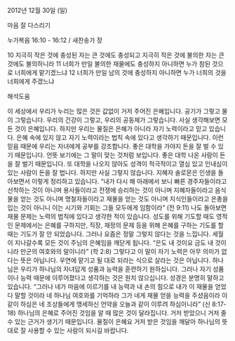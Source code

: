 2012년 12월 30일 (일)

마음 잘 다스리기



누가복음 16:10 - 16:12 / 새찬송가  장


10 지극히 작은 것에 충성된 자는 큰 것에도 충성되고 지극히 작은 것에 불의한 자는 큰 것에도 불의하니라
11 너희가 만일 불의한 재물에도 충성하지 아니하면 누가 참된 것으로 너희에게 맡기겠느냐
12 너희가 만일 남의 것에 충성하지 아니하면 누가 너희의 것을 너희에게 주겠느냐

해석도움





이 세상에서 우리가 누리는 많은 것은 값없이 거저 주어진 은혜입니다. 공기가 그렇고 물이 그렇습니다. 우리의 건강이 그렇고, 우리의 공동체가 그렇습니다. 사실 생각해보면 모든 것이 은혜입니다. 하지만 우리는 물질은 은혜가 아니라 자기 노력이라고 믿고 있습니다. 은혜 속에 있지 않고 자기 노력이라는 법칙 속에 있다고 생각하기 때문입니다. 이런 믿음 때문에 우리는 자녀에게 공부를 강조합니다. 좋은 대학을 가야지 돈을 잘 벌 수 있기 때문입니다. 언뜻 보기에는 그 말이 맞는 것처럼 보입니다. 좋은 대학 나온 사람이 돈을 잘 벌기 때문입니다. 또 대학을 나오지 않아도 성격이 적극적이고 열심 있고 인내심이 있는 사람이 돈을 잘 법니다. 하지만 사실 그렇지 않습니다. 지혜자 솔로몬은 인생을 돌아보면서 이렇게 정리하고 있습니다. 
“내가 다시 해 아래에서 보니 빠른 경주자들이라고 선착하는 것이 아니며 용사들이라고 전쟁에 승리하는 것이 아니며 지혜자들이라고 음식물을 얻는 것도 아니며 명철자들이라고 재물을 얻는 것도 아니며 지식인들이라고 은총을 입는 것이 아니니 이는 시기와 기회는 그들 모두에게 임함이라” (전 9:11)
나도 돌아보면 재물 문제는 노력의 법칙에 있다고 생각한 적이 있습니다. 성도를 위해 기도할 때도 영적인 문제에서는 은혜를 구하지만, 직장, 재정의 문제 등을 위해 은혜를 구하는 기도를 할 때는 기도가 잘 안 되었습니다. 그러나 요즘은 정말 그렇지 않다는 것을 느낍니다. 세월이 지나갈수록 모든 것이 주님의 은혜임을 깨닫게 됩니다. 
“은도 내 것이요 금도 내 것이니라 만군의 여호와의 말이니라” (학 2:8)
그렇다고 이 말이 자기 노력은 아무 의미가 없다는 뜻은 아닙니다. 우연에 맡기고 될 대로 되라는 식으로 살라는 것은 아닙니다. 하나님은 우리가 하나님의 자녀답게 성품과 능력을 훈련하기 원하십니다. 그러나 자기 성품이나 능력 때문에 이루어졌다고 생각하는 것은 원치 않으십니다. 성경은 분명히 말하고 있습니다. 
“그러나 네가 마음에 이르기를 내 능력과 내 손의 힘으로 내가 이 재물을 얻었다 말할 것이라 네 하나님 여호와를 기억하라 그가 네게 재물 얻을 능력을 주셨음이라 이같이 하심은 네 조상들에게 맹세하신 언약을 오늘과 같이 이루려 하심이니라” (신 8:17-18)
하나님의 은혜로 주어진 것임을 알 때 많은 것이 달라집니다. 거저 받았으니 거저 줄 수 있는 근거가 생기기 때문입니다. 물질이 은혜요 거저 받은 것임을 깨달아 하나님의 뜻대로 잘 사용할 수 있는 사람이 되시길 바랍니다.